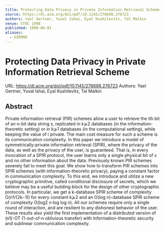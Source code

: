 ```yaml
---
title: Protecting Data Privacy in Private Information Retrieval Scheme
source: https://dl.acm.org/doi/pdf/10.1145/276698.276723
authors: Yael Gertner, Yuval Ishai, Eyal Kushilevitz, Tal Malkin
venue: STOC 1998
published: 1998-06-01
aliases:
  - GIKM98
---
```

# Protecting Data Privacy in Private Information Retrieval Scheme
URL: https://dl.acm.org/doi/pdf/10.1145/276698.276723
Authors: Yael Gertner, Yuval Ishai, Eyal Kushilevitz, Tal Malkin

## Abstract
Private information retrieval (PIR) schemes allow a user to retrieve the ith bit of an n-bit data string x, replicated in k⩾2 databases (in the information-theoretic setting) or in k⩾1 databases (in the computational setting), while keeping the value of i private. The main cost measure for such a scheme is its communication complexity. In this paper we introduce a model of symmetrically-private information retrieval (SPIR), where the privacy of the data, as well as the privacy of the user, is guaranteed. That is, in every invocation of a SPIR protocol, the user learns only a single physical bit of x and no other information about the data. Previously known PIR schemes severely fail to meet this goal. We show how to transform PIR schemes into SPIR schemes (with information-theoretic privacy), paying a constant factor in communication complexity. To this end, we introduce and utilize a new cryptographic primitive, called conditional disclosure of secrets, which we believe may be a useful building block for the design of other cryptographic protocols. In particular, we get a k-database SPIR scheme of complexity O(n1/(2k−1)) for every constant k⩾2 and an O(log n)-database SPIR scheme of complexity O(log2 n·log log n). All our schemes require only a single round of interaction, and are resilient to any dishonest behavior of the user. These results also yield the first implementation of a distributed version of (n1)-OT (1-out-of-n oblivious transfer) with information-theoretic security and sublinear communication complexity.
